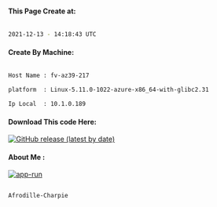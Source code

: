
   
#### This Page Create at:

```bash

2021-12-13 - 14:18:43 UTC

```

#### Create By Machine:

```bash

Host Name : fv-az39-217

platform  : Linux-5.11.0-1022-azure-x86_64-with-glibc2.31

Ip Local  : 10.1.0.189

```
#### Download This code Here:

[![GitHub release (latest by date)](https://img.shields.io/github/v/release/Afrodille-Charpie/App-Run-1?style=for-the-badge&label=Download)](https://github.com/Afrodille-Charpie/App-Run-1/releases) 

</p> 

#### About Me :

[![app-run](https://github.com/Afrodille-Charpie/App-Run-1/actions/workflows/app-run.yml/badge.svg)](https://github.com/Afrodille-Charpie/App-Run-1/actions/workflows/app-run.yml)

```bash

Afrodille-Charpie

```

